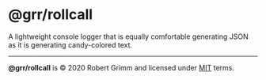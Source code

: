 # @grr/rollcall

A lightweight console logger that is equally comfortable generating JSON as it
is generating candy-colored text.

---

__@grr/rollcall__ is © 2020 Robert Grimm and licensed under [MIT](LICENSE)
terms.
